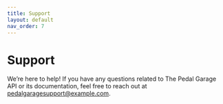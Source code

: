 ```yaml
---
title: Support
layout: default
nav_order: 7
---
```


# Support

We’re here to help! If you have any questions related to The Pedal Garage API or its documentation, feel free to reach out at pedalgaragesupport@example.com.
